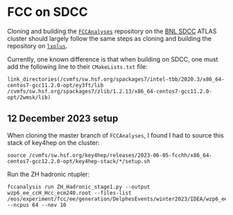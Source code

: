 # FCC on SDCC

Cloning and building the [`FCCAnalyses`](https://github.com/HEP-FCC/FCCAnalyses) repository on the [BNL SDCC](https://www.sdcc.bnl.gov/) ATLAS cluster should largely follow the same steps as cloning and building the repository on [`lxplus`](https://abpcomputing.web.cern.ch/computing_resources/lxplus/).

Currently, one known difference is that when building on SDCC, one must add the following line to their `CMakeLists.txt` file:

```
link_directories(/cvmfs/sw.hsf.org/spackages7/intel-tbb/2020.3/x86_64-centos7-gcc11.2.0-opt/ey3ft/lib /cvmfs/sw.hsf.org/spackages7/zlib/1.2.13/x86_64-centos7-gcc11.2.0-opt/2wmsk/lib)
```

## 12 December 2023 setup

When cloning the master branch of `FCCAnalyses`, I found I had to source this stack of key4hep on the cluster:

```
source /cvmfs/sw.hsf.org/key4hep/releases/2023-06-05-fcchh/x86_64-centos7-gcc12.2.0-opt/key4hep-stack/*/setup.sh
```

Run the ZH hadronic ntupler:

```
fccanalysis run ZH_Hadronic_stage1.py --output wzp6_ee_ccH_Hcc_ecm240.root --files-list /eos/experiment/fcc/ee/generation/DelphesEvents/winter2023/IDEA/wzp6_ee_ccH_Hcc_ecm240/events_056080797.root --ncpus 64 --nev 10
```
